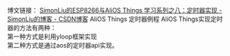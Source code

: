 博文链接：
[SimonLiu的ESP8266与AliOS Things 学习系列之八：定时器实现 - SimonLiu的博客 - CSDN博客](https://blog.csdn.net/toopoo/article/details/87895998)
AliOS Things 定时器例程
AliOS Things实现定时器的方法有两种：<br>
第一种方式是利用yloop框架实现<br>
第二种方式是通过aos的定时器api实现。